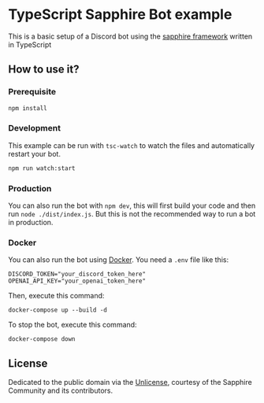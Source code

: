 # TypeScript Sapphire Bot example

This is a basic setup of a Discord bot using the [sapphire framework][sapphire] written in TypeScript

## How to use it?

### Prerequisite

```sh
npm install
```

### Development

This example can be run with `tsc-watch` to watch the files and automatically restart your bot.

```sh
npm run watch:start
```

### Production

You can also run the bot with `npm dev`, this will first build your code and then run `node ./dist/index.js`. But this is not the recommended way to run a bot in production.


### Docker

You can also run the bot using [Docker](https://docker.com).
You need a ```.env``` file like this:
```.dotenv
DISCORD_TOKEN="your_discord_token_here"
OPENAI_API_KEY="your_openai_token_here"
```

Then, execute this command:
```shell
docker-compose up --build -d
```

To stop the bot, execute this command:
```shell
docker-compose down
```

## License

Dedicated to the public domain via the [Unlicense], courtesy of the Sapphire Community and its contributors.

[sapphire]: https://github.com/sapphiredev/framework
[unlicense]: https://github.com/sapphiredev/examples/blob/main/LICENSE.md

